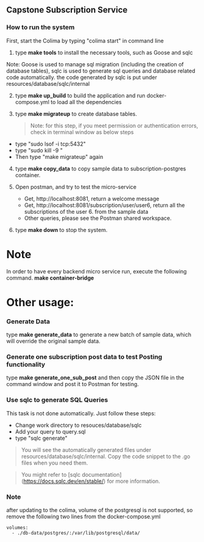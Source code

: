 ## Capstone Subscription Service

### How to run the system

First, start the Colima by typing "colima start" in command line

1. type **make tools** to install the necessary tools, such as Goose and sqlc

Note: Goose is used to manage sql migration (including the creation of database tables),
sqlc is used to generate sql queries and database related code automatically.
the code generated by sqlc is put under resources/database/sqlc/internal

2. type **make up_build** to build the application and run docker-compose.yml to load all
   the dependencies

3. type **make migrateup** to create database tables.
   > Note: for this step, if you meet permission or authentication errors, check in terminal window as below steps

- type "sudo lsof -i tcp:5432"
- type "sudo kill -9 <pid-number>"
- Then type "make migrateup" again

4. type **make copy_data** to copy sample data to subscription-postgres container.

5. Open postman, and try to test the micro-service

   - Get, http://localhost:8081, return a welcome message
   - Get, http://localhost:8081/subscription/user/user6, return all the subscriptions of the user 6. from the sample data
   - Other queries, please see the Postman shared workspace.

6. type **make down** to stop the system.

# Note

In order to have every backend micro service run, execute the following command.
**make container-bridge**

# Other usage:

### Generate Data

type **make generate_data** to generate a new batch of sample data, which will override the
original sample data.

### Generate one subscription post data to test Posting functionality

type **make generate_one_sub_post** and then copy the JSON file in the command window and post it to
Postman for testing.

### Use sqlc to generate SQL Queries

This task is not done automatically. Just follow these steps:

- Change work directory to resouces/database/sqlc
- Add your query to query.sql
- type "sqlc generate"

> You will see the automatically generated files under resources/database/sqlc/internal. Copy the code snippet to the .go files when you need them.

> You might refer to [sqlc documentation] (https://docs.sqlc.dev/en/stable/) for more information.

### Note

after updating to the colima,
volume of the postgresql is not supported, so
remove the following two lines from the docker-compose.yml

    volumes:
      - ./db-data/postgres/:/var/lib/postgresql/data/
